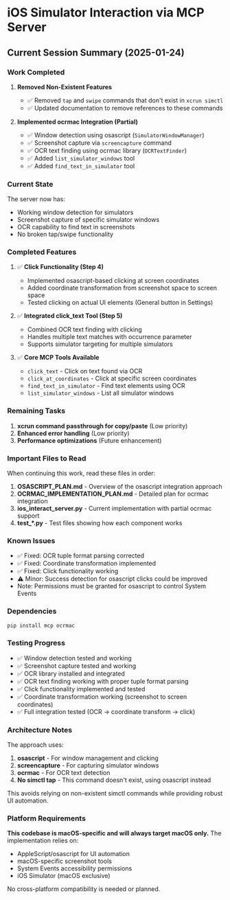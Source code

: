 # iOS Simulator Interaction via MCP Server

## Current Session Summary (2025-01-24)

### Work Completed

1. **Removed Non-Existent Features**
   - ✅ Removed `tap` and `swipe` commands that don't exist in `xcrun simctl`
   - ✅ Updated documentation to remove references to these commands

2. **Implemented ocrmac Integration (Partial)**
   - ✅ Window detection using osascript (`SimulatorWindowManager`)
   - ✅ Screenshot capture via `screencapture` command
   - ✅ OCR text finding using ocrmac library (`OCRTextFinder`)
   - ✅ Added `list_simulator_windows` tool
   - ✅ Added `find_text_in_simulator` tool

### Current State

The server now has:
- Working window detection for simulators
- Screenshot capture of specific simulator windows
- OCR capability to find text in screenshots
- No broken tap/swipe functionality

### Completed Features

1. ✅ **Click Functionality (Step 4)**
   - Implemented osascript-based clicking at screen coordinates
   - Added coordinate transformation from screenshot space to screen space
   - Tested clicking on actual UI elements (General button in Settings)

2. ✅ **Integrated click_text Tool (Step 5)**
   - Combined OCR text finding with clicking
   - Handles multiple text matches with occurrence parameter
   - Supports simulator targeting for multiple simulators

3. ✅ **Core MCP Tools Available**
   - `click_text` - Click on text found via OCR
   - `click_at_coordinates` - Click at specific screen coordinates
   - `find_text_in_simulator` - Find text elements using OCR
   - `list_simulator_windows` - List all simulator windows

### Remaining Tasks

1. **xcrun command passthrough for copy/paste** (Low priority)
2. **Enhanced error handling** (Low priority)
3. **Performance optimizations** (Future enhancement)

### Important Files to Read

When continuing this work, read these files in order:

1. **OSASCRIPT_PLAN.md** - Overview of the osascript integration approach
2. **OCRMAC_IMPLEMENTATION_PLAN.md** - Detailed plan for ocrmac integration
3. **ios_interact_server.py** - Current implementation with partial ocrmac support
4. **test_*.py** - Test files showing how each component works

### Known Issues

- ✅ Fixed: OCR tuple format parsing corrected
- ✅ Fixed: Coordinate transformation implemented  
- ✅ Fixed: Click functionality working
- ⚠️ Minor: Success detection for osascript clicks could be improved
- Note: Permissions must be granted for osascript to control System Events

### Dependencies

```bash
pip install mcp ocrmac
```

### Testing Progress

- ✅ Window detection tested and working
- ✅ Screenshot capture tested and working  
- ✅ OCR library installed and integrated
- ✅ OCR text finding working with proper tuple format parsing
- ✅ Click functionality implemented and tested
- ✅ Coordinate transformation working (screenshot to screen coordinates)
- ✅ Full integration tested (OCR → coordinate transform → click)

### Architecture Notes

The approach uses:
1. **osascript** - For window management and clicking
2. **screencapture** - For capturing simulator windows
3. **ocrmac** - For OCR text detection
4. **No simctl tap** - This command doesn't exist, using osascript instead

This avoids relying on non-existent simctl commands while providing robust UI automation.

### Platform Requirements

**This codebase is macOS-specific and will always target macOS only.** The implementation relies on:
- AppleScript/osascript for UI automation
- macOS-specific screenshot tools
- System Events accessibility permissions
- iOS Simulator (macOS exclusive)

No cross-platform compatibility is needed or planned.